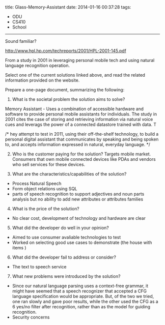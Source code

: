 title: Glass-Memory-Assistant
date: 2014-01-16 00:37:28
tags:
- ODU 
- CS410
- School
---

Sound familiar?

http://www.hpl.hp.com/techreports/2001/HPL-2001-145.pdf

From a study in 2001 in leveraging personal mobile tech and using natural language recognition operation.

Select one of the current solutions linked above, and read the related information provided on the website.

Prepare a one-page document, summarizing the following:

1. What is the societal problem the solution aims to solve?

Memory Assistant - Uses a combination of accessible hardware and software to provide
personal mobile assistants for individuals. The study in 2001 cites the case of storing and retrieving information via natural voice cues and leverags the power of a connected datastore trained with data. T

/* hey attempt to test in 2011, using their off-the-shelf technology, to build a personal digital  assistant that communicates by speaking and being spoken to, and accepts information expressed in natural, everyday language. */

2. Who is the customer paying for the solution?
Targets mobile market.
Consumers that own mobile connected devices like PDAs and vendors who sell services for these devices.

3. What are the characteristics/capabilities of the solution?
+ Process Natural Speech
+ Form object relations using SQL
+ parts of speech recognition to support adjectives and noun parts analysis but no ability to add new attributes or attributes families


4. What is the price of the solution?
+  No clear cost, development of technology and hardware are clear

5. What did the developer do well in your opinion?
+ Aimed to use consumer avaliable technologies to test
+ Worked on selecting good use cases to demonstrate (the house with items )

6. What did the developer fail to address or consider?
+  The text to speech service
7. What new problems were introduced by the solution?
+  Since our natural language parsing uses a context-free grammar, it might have seemed that a speech recognizer that accepted a CFG language specification would be appropriate. But, of the two we tried, one ran slowly and gave poor results, while the other used the CFG as a 6 yes/no filter after recognition, rather than as the model for guiding recognition.
+ Security concerns
